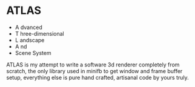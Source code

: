 # ATLAS

-   A dvanced
-   T hree-dimensional
-   L andscape
-   A nd
-   Scene System

ATLAS is my attempt to write a software 3d renderer completely from scratch, the only library used in minifb to get window and frame buffer setup, everything else is pure hand crafted, artisanal code by yours truly.
